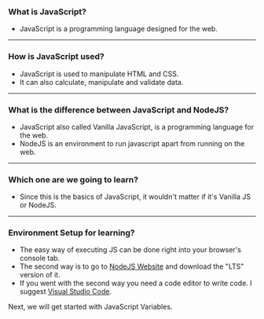 ### What is JavaScript?

- JavaScript is a programming language designed for the web.

---

### How is JavaScript used?

- JavaScript is used to manipulate HTML and CSS.
- It can also calculate, manipulate and validate data.

---

### What is the difference between JavaScript and NodeJS?

- JavaScript also called Vanilla JavaScript, is a programming language for the web.
- NodeJS is an environment to run javascript apart from running on the web.

---

### Which one are we going to learn?

- Since this is the basics of JavaScript, it wouldn't matter if it's Vanilla JS or NodeJS.

---

### Environment Setup for learning?

- The easy way of executing JS can be done right into your browser's console tab.
- The second way is to go to [NodeJS Website](https://nodejs.org/en/) and download the "LTS" version of it.
- If you went with the second way you need a code editor to write code. I suggest [Visual Studio Code](https://code.visualstudio.com).

Next, we will get started with JavaScript Variables.
